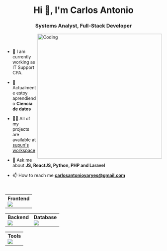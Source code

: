 <h1 align="center">Hi 👋, I'm Carlos Antonio</h1>
<h3 align="center">Systems Analyst, Full-Stack Developer</h3>
<img align="right" alt="Coding" width="400" src="https://user-images.githubusercontent.com/74038190/229223263-cf2e4b07-2615-4f87-9c38-e37600f8381a.gif">
<br><br>

- :muscle: I am currently working as IT Support CPA.
  
- 🌱 Actualmente estoy aprendiendo **Ciencia de datos**
  
- 👨‍💻 All of my projects are available at [supun's workspace](http://supun.traditionalme.life)

- 💬 Ask me about **JS, ReactJS, Python, PHP and Laravel**

- 📫 How to reach me **carlosantonioyaryes@gmail.com**
  
<br>

<table >
  <tr>
  <td align="left">
    <b>Frontend</b><br>
  <a href="https://skillicons.dev">
    <img src="https://skillicons.dev/icons?i=ts,js,react,tailwind,materialui" />
  </a>
  </tr
</table>


<table >
  <tr>
    <td align="left">
      <b>Backend</b><br>
      <a href="https://skillicons.dev">
        <img src="https://skillicons.dev/icons?i=php,laravel,py" />
      </a>
    </td>
    <td align="left">
      <b>Database</b><br>
      <a href="https://skillicons.dev">
        <img src="https://skillicons.dev/icons?i=mysql,postgresql" />
      </a>
    </td>
  </tr>
</table>

<table >
  <tr>
  <td align="left">
    <b>Tools</b><br>
  <a href="https://skillicons.dev">
    <img src="https://skillicons.dev/icons?i=git,github,docker,figma,vscode" />
  </a>
  </tr
</table>





